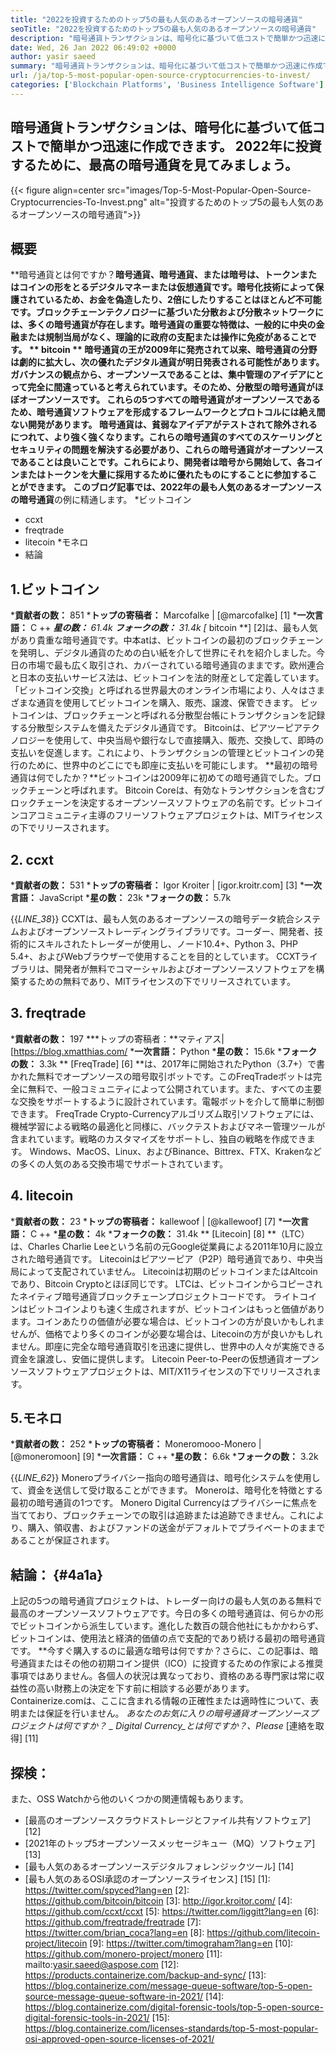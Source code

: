 ```yaml
---
title: "2022を投資するためのトップ5の最も人気のあるオープンソースの暗号通貨" 
seoTitle: "2022を投資するためのトップ5の最も人気のあるオープンソースの暗号通貨" 
description: "暗号通貨トランザクションは、暗号化に基づいて低コストで簡単かつ迅速に作成できます。 2022年に投資するために、最上位の暗号通貨を確認しましょう。" 
date: Wed, 26 Jan 2022 06:49:02 +0000
author: yasir saeed
summary: "暗号通貨トランザクションは、暗号化に基づいて低コストで簡単かつ迅速に作成できます。 2022年に投資するために、最上位の暗号通貨を確認しましょう。" 
url: /ja/top-5-most-popular-open-source-cryptocurrencies-to-invest/
categories: ['Blockchain Platforms', 'Business Intelligence Software']
---
```


## 暗号通貨トランザクションは、暗号化に基づいて低コストで簡単かつ迅速に作成できます。 2022年に投資するために、最高の暗号通貨を見てみましょう。

{{< figure align=center src="images/Top-5-Most-Popular-Open-Source-Cryptocurrencies-To-Invest.png" alt="投資するためのトップ5の最も人気のあるオープンソースの暗号通貨">}}


## **概要**
**暗号通貨とは何ですか？**暗号通貨、暗号通貨、または暗号は、トークンまたはコインの形をとるデジタルマネーまたは仮想通貨です。暗号化技術によって保護されているため、お金を偽造したり、2倍にしたりすることはほとんど不可能です。ブロックチェーンテクノロジーに基づいた分散および分散ネットワークには、多くの暗号通貨が存在します。暗号通貨の重要な特徴は、一般的に中央の金融または規制当局がなく、理論的に政府の支配または操作に免疫があることです。
** bitcoin ** **暗号通貨の王**が2009年に発売されて以来、暗号通貨の分野は劇的に拡大し、次の優れたデジタル通貨が明日発表される可能性があります。ガバナンスの観点から、オープンソースであることは、集中管理のアイデアにとって完全に間違っていると考えられています。そのため、分散型の暗号通貨がほぼオープンソースです。
これらの5つすべての暗号通貨がオープンソースであるため、暗号通貨ソフトウェアを形成するフレームワークとプロトコルには絶え間ない開発があります。 **暗号通貨は、貧弱なアイデアがテストされて除外されるにつれて、より強く強くなります**。これらの暗号通貨のすべてのスケーリングとセキュリティの問題を解決する必要があり、これらの暗号通貨がオープンソースであることは良いことです。これらにより、開発者は暗号から開始して、各コインまたはトークンを大量に採用するために優れたものにすることに参加することができます。
このブログ記事では、2022年の最も人気のあるオープンソースの暗号通貨**の例に精通します。
  *ビットコイン
  * ccxt
  * freqtrade
  * litecoin
  *モネロ
  * 結論

## 1.ビットコイン
  ***貢献者の数：** 851
  ***トップの寄稿者：** Marcofalke | [@marcofalke] [1]
  ***一次言語：** C ++
  ***星の数：** 61.4k
  ***フォークの数：** 31.4k
[** bitcoin **] [2]は、最も人気があり貴重な暗号通貨です。中本atは、ビットコインの最初のブロックチェーンを発明し、デジタル通貨のための白い紙を介して世界にそれを紹介しました。今日の市場で最も広く取引され、カバーされている暗号通貨のままです。欧州連合と日本の支払いサービス法は、ビットコインを法的財産として定義しています。 「ビットコイン交換」と呼ばれる世界最大のオンライン市場により、人々はさまざまな通貨を使用してビットコインを購入、販売、譲渡、保管できます。
ビットコインは、ブロックチェーンと呼ばれる分散型台帳にトランザクションを記録する分散型システムを備えたデジタル通貨です。 Bitcoinは、ピアツーピアテクノロジーを使用して、中央当局や銀行なしで直接購入、販売、交換して、即時の支払いを促進します。これにより、トランザクションの管理とビットコインの発行のために、世界中のどこにでも即座に支払いを可能にします。
**最初の暗号通貨は何でしたか？**ビットコインは2009年に初めての暗号通貨でした。ブロックチェーンと呼ばれます。 Bitcoin Coreは、有効なトランザクションを含むブロックチェーンを決定するオープンソースソフトウェアの名前です。ビットコインコアコミュニティ主導のフリーソフトウェアプロジェクトは、MITライセンスの下でリリースされます。

## 2. ccxt
  ***貢献者の数：** 531
  ***トップの寄稿者：** Igor Kroiter | [igor.kroitr.com] [3]
  ***一次言語：** JavaScript
  ***星の数：** 23k
  ***フォークの数：** 5.7k

{{_LINE_38_}}
CCXTは、最も人気のあるオープンソースの暗号データ​​統合システムおよびオープンソーストレーディングライブラリです。コーダー、開発者、技術的にスキルされたトレーダーが使用し、ノード10.4+、Python 3、PHP 5.4+、およびWebブラウザーで使用することを目的としています。 CCXTライブラリは、開発者が無料でコマーシャルおよびオープンソースソフトウェアを構築するための無料であり、MITライセンスの下でリリースされています。

## 3. freqtrade
  ***貢献者の数：** 197
  ***トップの寄稿者：**マティアス| [https://blog.xmatthias.com/
  ***一次言語：** Python
  ***星の数：** 15.6k
  ***フォークの数：** 3.3k
** [FreqTrade] [6] **は、2017年に開始されたPython（3.7+）で書かれた無料でオープンソースの暗号取引ボットです。このFreqTradeボットは完全に無料で、一般コミュニティによって公開されています。また、すべての主要な交換をサポートするように設計されています。電報ボットを介して簡単に制御できます。
FreqTrade Crypto-Currencyアルゴリズム取引ソフトウェアには、機械学習による戦略の最適化と同様に、バックテストおよびマネー管理ツールが含まれています。戦略のカスタマイズをサポートし、独自の戦略を作成できます。 Windows、MacOS、Linux、およびBinance、Bittrex、FTX、Krakenなどの多くの人気のある交換市場でサポートされています。

## 4. litecoin
  ***貢献者の数：** 23
  ***トップの寄稿者：** kallewoof | [@kallewoof] [7]
  ***一次言語：** C ++
  ***星の数：** 4k
  ***フォークの数：** 31.4k
** [Litecoin] [8] **（LTC）は、Charles Charlie Leeという名前の元Google従業員による2011年10月に設立された暗号通貨です。 Litecoinはピアツーピア（P2P）暗号通貨であり、中央当局によって支配されていません。 Litecoinは初期のビットコインまたはAltcoinであり、Bitcoin Cryptoとほぼ同じです。 LTCは、ビットコインからコピーされたネイティブ暗号通貨ブロックチェーンプロジェクトコードです。
ライトコインはビットコインよりも速く生成されますが、ビットコインはもっと価値があります。コインあたりの価値が必要な場合は、ビットコインの方が良いかもしれませんが、価格でより多くのコインが必要な場合は、Litecoinの方が良いかもしれません。即座に完全な暗号通貨取引を迅速に提供し、世界中の人々が実施できる資金を譲渡し、安価に提供します。 Litecoin Peer-to-Peerの仮想通貨オープンソースソフトウェアプロジェクトは、MIT/X11ライセンスの下でリリースされます。

## 5.モネロ
  ***貢献者の数：** 252
  ***トップの寄稿者：** Moneromooo-Monero | [@moneromoon] [9]
  ***一次言語：** C ++
  ***星の数：** 6.6k
  ***フォークの数：** 3.2k

{{_LINE_62_}}
Moneroプライバシー指向の暗号通貨は、暗号化システムを使用して、資金を送信して受け取ることができます。 Moneroは、暗号化を特徴とする最初の暗号通貨の1つです。 Monero Digital Currencyはプライバシーに焦点を当てており、ブロックチェーンでの取引は追跡または追跡できません。これにより、購入、領収書、およびファンドの送金がデフォルトでプライベートのままであることが保証されます。

## **結論：** {#4a1a}
上記の5つの暗号通貨プロジェクトは、トレーダー向けの最も人気のある無料で最高のオープンソースソフトウェアです。今日の多くの暗号通貨は、何らかの形でビットコインから派生しています。進化した数百の競合他社にもかかわらず、ビットコインは、使用法と経済的価値の点で支配的であり続ける最初の暗号通貨です。
**今すぐ購入するのに最適な暗号は何ですか？さらに、この記事は、暗号通貨またはその他の初期コイン提供（ICO）に投資するための作家による推​​奨事項ではありません。各個人の状況は異なっており、資格のある専門家は常に収益性の高い財務上の決定を下す前に相談する必要があります。 Containerize.comは、ここに含まれる情報の正確性または適時性について、表明または保証を行いません。
_あなたのお気に入りの暗号通貨オープンソースプロジェクトは何ですか？ _ Digital Currency_とは何ですか？、Please_ [連絡を取得] [11]

## 探検：
また、OSS Watchから他のいくつかの関連情報もあります。
  * [最高のオープンソースクラウドストレージとファイル共有ソフトウェア] [12]
  * [2021年のトップ5オープンソースメッセージキュー（MQ）ソフトウェア] [13]
  * [最も人気のあるオープンソースデジタルフォレンジックツール] [14]
  * [最も人気のあるOSI承認のオープンソースライセンス] [15]
[1]: https://twitter.com/spyced?lang=en
[2]: https://github.com/bitcoin/bitcoin
[3]: http://igor.kroitor.com/
[4]: https://github.com/ccxt/ccxt
[5]: https://twitter.com/liggitt?lang=en
[6]: https://github.com/freqtrade/freqtrade
[7]: https://twitter.com/brian_coca?lang=en
[8]: https://github.com/litecoin-project/litecoin
[9]: https://twitter.com/timograham?lang=en
[10]: https://github.com/monero-project/monero
[11]: mailto:yasir.saeed@aspose.com
[12]: https://products.containerize.com/backup-and-sync/
[13]: https://blog.containerize.com/message-queue-software/top-5-open-source-message-queue-software-in-2021/
[14]: https://blog.containerize.com/digital-forensic-tools/top-5-open-source-digital-forensic-tools-in-2021/
[15]: https://blog.containerize.com/licenses-standards/top-5-most-popular-osi-approved-open-source-licenses-of-2021/
